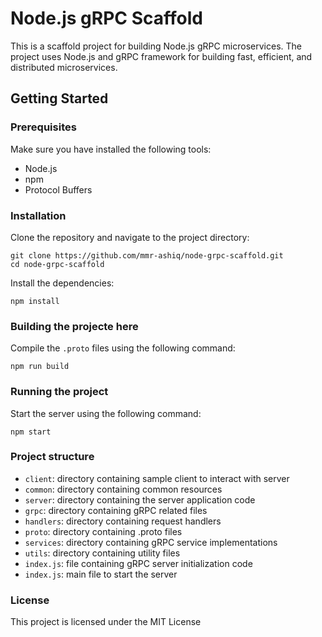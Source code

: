 
# Node.js gRPC Scaffold

This is a scaffold project for building Node.js gRPC microservices. The project uses Node.js and gRPC framework for building fast, efficient, and distributed microservices.


## Getting Started

### Prerequisites
Make sure you have installed the following tools:

 - Node.js
 - npm
 - Protocol Buffers

### Installation
Clone the repository and navigate to the project directory:

    git clone https://github.com/mmr-ashiq/node-grpc-scaffold.git
	cd node-grpc-scaffold


Install the dependencies:

    npm install
### Building the projecte here


Compile the ``.proto`` files using the following command:

    npm run build


### Running the project
Start the server using the following command:

    npm start

### Project structure
- ``client``: directory containing sample client to interact with server
- ``common``: directory containing common resources
- ``server``: directory containing the server application code
- ``grpc``: directory containing gRPC related files
- ``handlers``: directory containing request handlers
- ``proto``: directory containing .proto files
- ``services``: directory containing gRPC service implementations
- ``utils``: directory containing utility files
- ``index.js``: file containing gRPC server initialization code
- ``index.js``: main file to start the server
### License
This project is licensed under the MIT License
